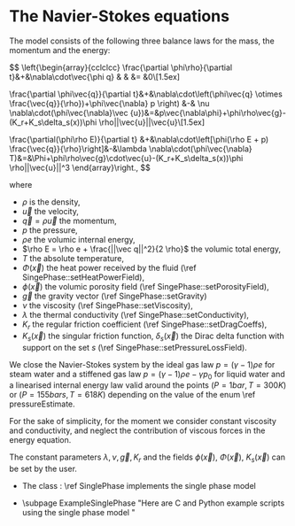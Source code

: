 The Navier-Stokes equations
===========================
The model consists of the following three balance laws for the mass, the momentum and the energy:
 
$$
\left\{\begin{array}{cclclcc}
\frac{\partial \phi\rho}{\partial t}&+&\nabla\cdot\vec{\phi q} & & &= &0\\[1.5ex]

\frac{\partial \phi\vec{q}}{\partial t}&+&\nabla\cdot\left(\phi\vec{q} \otimes \frac{\vec{q}}{\rho})+\phi\vec{\nabla} p \right) &-& \nu \nabla\cdot(\phi\vec{\nabla}\vec {u})&=&p\vec{\nabla\phi}+\phi\rho\vec{g}- (K_r+K_s\delta_s(x))\phi \rho||\vec{u}||\vec{u}\\[1.5ex]

\frac{\partial(\phi\rho E)}{\partial t} &+&\nabla\cdot\left[\phi(\rho E + p) \frac{\vec{q}}{\rho}\right]&-&\lambda \nabla\cdot(\phi\vec{\nabla} T)&=&\Phi+\phi\rho\vec{g}\cdot\vec{u}-(K_r+K_s\delta_s(x))\phi \rho||\vec{u}||^3
\end{array}\right.,
$$

where 
- $\rho$ is the density,
- $\vec u$ the velocity,
- $\vec q = \rho \vec u$ the momentum,
- $p$ the pressure,
- $\rho e$ the volumic internal energy,
- $\rho E = \rho e + \frac{||\vec q||^2}{2 \rho}$ the volumic total energy,
- $T$ the absolute temperature,
- $\Phi(\vec x)$ the heat power received by the fluid  (\ref SingePhase::setHeatPowerField),
- $\phi(\vec x)$ the volumic porosity field (\ref SingePhase::setPorosityField),
- $\vec g$ the gravity vector (\ref SingePhase::setGravity)
- $\nu$ the viscosity (\ref SingePhase::setViscosity),
- $\lambda$ the thermal conductivity (\ref SingePhase::setConductivity),
- $K_r$ the regular friction coefficient (\ref SingePhase::setDragCoeffs),
- $K_s(\vec x)$ the singular friction function, $\delta_s(\vec x)$ the Dirac delta function with support on the set $s$ (\ref SingePhase::setPressureLossField).

We close the Navier-Stokes system by the ideal gas law $p = (\gamma -1) \rho e$ for steam water and a stiffened gas law $p = (\gamma -1) \rho e -\gamma p_0$ for liquid water and a linearised internal energy law valid around the points $(P=1 bar, T=300K)$ or $(P=155 bars, T=618K)$ depending on the value of the enum \ref pressureEstimate.

For the sake of simplicity, for the moment we consider constant viscosity and conductivity, and neglect the contribution of viscous forces in the energy equation.

The constant parameters $\lambda, \nu,\vec g, K_r$ and the fields $\phi(\vec x),\: \Phi(\vec x),\: K_s(\vec x)$ can be set by the user.


* The class : \ref SinglePhase implements the single phase model

* \subpage ExampleSinglePhase "Here are C and Python example scripts using the single phase model "

